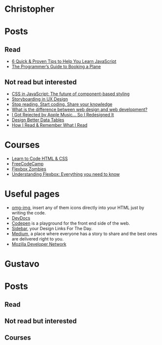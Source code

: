 # Christopher
# Posts
## Read
* [6 Quick & Proven Tips to Help You Learn JavaScript](https://hackernoon.com/6-quick-proven-tips-to-help-you-learn-javascript-1f27fabf006)
* [The Programmer’s Guide to Booking a Plane](https://hackernoon.com/the-programmers-guide-to-booking-a-plane-11e37d610045)
## Not read but interested
* [CSS in JavaScript: The future of component-based styling](https://medium.freecodecamp.com/css-in-javascript-the-future-of-component-based-styling-70b161a79a32)
* [Storyboarding in UX Design](https://uxplanet.org/storyboarding-in-ux-design-b9d2e18e5fab)
* [Stop reading. Start coding. Share your knowledge](https://hackernoon.com/stop-reading-start-coding-share-your-knowledge-50eab1e28ee1)
* [What is the difference between web design and web development?](https://hackernoon.com/what-is-the-difference-between-web-design-and-web-development-cc23171de85c)
* [I Got Rejected by Apple Music… So I Redesigned It](https://medium.com/@jasonyuan/i-got-rejected-by-apple-music-so-i-redesigned-it-b7e2e4dc64bf)
* [Design Better Data Tables](https://uxdesign.cc/design-better-data-tables-4ecc99d23356)
* [How I Read & Remember What I Read](http://shayhowe.com/how-i-read-remember/)
# Courses
* [Learn to Code HTML & CSS](http://learn.shayhowe.com/)
* [FreeCodeCamp](https://www.freecodecamp.com/)
* [Flexbox Zombies](http://flexboxzombies.com/)
* [Understanding Flexbox: Everything you need to know](https://www.educative.io/collection/5191711974227968/5741031244955648)
# Useful pages
* [omg-img](http://img.icons8.com/), insert any of them icons directly into your HTML just by writing the code.
* [DevDocs](http://devdocs.io/)
* [Codepen](http://codepen.io/) is a playground for the front end side of the web.
* [Sidebar](http://sidebar.io/), your Design Links For The Day.
* [Medium](https://medium.com/), a place where everyone has a story to share and the best ones are delivered right to you.
* [Mozilla Developer Network](https://developer.mozilla.org/)
# Gustavo
# Posts
## Read

## Not read but interested

## Courses
